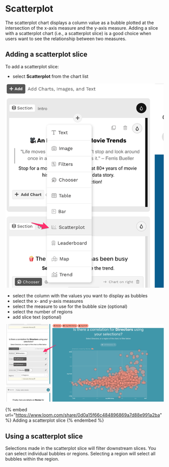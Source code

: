 # Scatterplot

The scatterplot chart displays a column value as a bubble plotted at the intersection of the x-axis measure and the y-axis measure. Adding a slice with a scatterplot chart (i.e., a scatterplot slice) is a good choice when users want to see the relationship between two measures. &#x20;

## Adding a scatterplot slice

To add a scatterplot slice:

* select **Scatterplot** from the chart list

![Select Scatterplot from the dropdown](<../../../../.gitbook/assets/image (480).png>)

* select the column with the values you want to display as bubbles
* select the x- and y-axis measures
* select the measure to use for the bubble size (optional)
* select the number of regions
* add slice text (optional)

![A scatterplot slice](<../../../../.gitbook/assets/image (90).png>)

{% embed url="https://www.loom.com/share/0d0a15f66c484896869a7d88e991a2ba" %}
Adding a scatterplot slice
{% endembed %}

## Using a scatterplot slice

Selections made in the scatterplot slice will filter downstream slices. You can select individual bubbles or regions. Selecting a region will select all bubbles within the region.&#x20;

